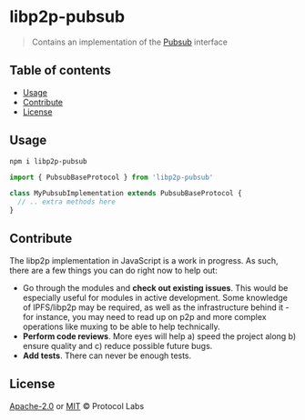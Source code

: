 # libp2p-pubsub <!-- omit in toc -->

> Contains an implementation of the [Pubsub](https://github.com/libp2p/js-libp2p-interfaces/blob/master/packages/libp2p-interfaces/src/pubsub/index.ts) interface

## Table of contents <!-- omit in toc -->

- [Usage](#usage)
- [Contribute](#contribute)
- [License](#license)

## Usage

```console
npm i libp2p-pubsub
```

```javascript
import { PubsubBaseProtocol } from 'libp2p-pubsub'

class MyPubsubImplementation extends PubsubBaseProtocol {
  // .. extra methods here
}
```

## Contribute

The libp2p implementation in JavaScript is a work in progress. As such, there are a few things you can do right now to help out:

 - Go through the modules and **check out existing issues**. This would be especially useful for modules in active development. Some knowledge of IPFS/libp2p may be required, as well as the infrastructure behind it - for instance, you may need to read up on p2p and more complex operations like muxing to be able to help technically.
 - **Perform code reviews**. More eyes will help a) speed the project along b) ensure quality and c) reduce possible future bugs.
 - **Add tests**. There can never be enough tests.

## License

[Apache-2.0](LICENSE-APACHE) or [MIT](LICENSE-MIT) © Protocol Labs
